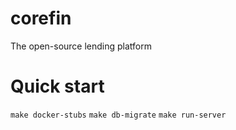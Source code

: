 # corefin
The open-source lending platform

# Quick start 
`make docker-stubs`
`make db-migrate`
`make run-server`
